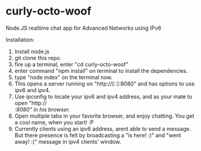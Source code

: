 # curly-octo-woof
Node.JS realtime chat app for Advanced Networks using IPv6


Installation: 
1. Install node.js <br/>
2. git clone this repo. <br/>
3. fire up a terminal, enter "cd curly-octo-woof" <br/>
4. enter command "npm install" on terminal to install the dependencies. <br/>
5. type "node index" on the terminal now. <br/>
6. This opens a server running on "http://[::]:8080" and has options to use ipv6 and ipv4. <br/>
7. Use ipconfig to locate your ipv6 and ipv4 address, and as your mate to open "http://<ADDRESS>:8080" in his browser. <br/>
8. Open multiple tabs in your favorite browser, and enjoy chatting. You get a cool name, when you start! :P <br/>
9. Currently clients using an ipv6 address, arent able to send a message. But there presence is felt by broadcasting
   a "is here! :)" and "went away! :(" message in ipv4 clients' window. <br/>

